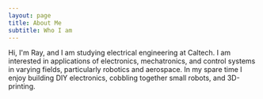 ```yaml
---
layout: page
title: About Me
subtitle: Who I am
---
```


Hi, I'm Ray, and I am studying electrical engineering at Caltech. I am interested in applications of electronics, mechatronics, and control systems in varying fields, particularly robotics and aerospace. In my spare time I enjoy building DIY electronics, cobbling together small robots, and 3D-printing.